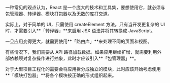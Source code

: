 一种常见的观点认为，React 是一个庞大的技术和工具集，要想使用它，就必须与包管理器、转译器、模块打包器以及无数的库打交道。

实际上，对于简单的 UI，只需使用 createElement 方法。只有当开发更复杂的 UI 时，才需要引入**「转译器」**来启用 JSX 语法并将其转换成 JavaScript。

一旦应用变得更大，就需要使用**「路由库」**来处理不同的页面和视图。

有些情况下，我们需要从 API 路径加载数据。如果应用继续扩增，就需要利用外部依赖项对复杂操作进行抽象，此时才应该引入**「包管理器」**。

对于大型项目工程化的需要会将应用拆分成独立的模块，此时应该开始考虑使用**「模块打包器」**将各个模块按正确的形式组织起来。

